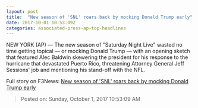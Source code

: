 ```yaml
---
layout: post
title:  "New season of 'SNL' roars back by mocking Donald Trump early"
date: 2017-10-01 10:53:09Z
categories: associated-press-ap-top-headlines
---
```


NEW YORK (AP) — The new season of "Saturday Night Live" wasted no time getting topical — or mocking Donald Trump — with an opening sketch that featured Alec Baldwin skewering the president for his response to the hurricane that devastated Puerto Rico, threatening Attorney General Jeff Sessions' job and mentioning his stand-off with the NFL.


Full story on F3News: [New season of 'SNL' roars back by mocking Donald Trump early](http://www.f3nws.com/n/2ajzrC)

> Posted on: Sunday, October 1, 2017 10:53:09 AM
